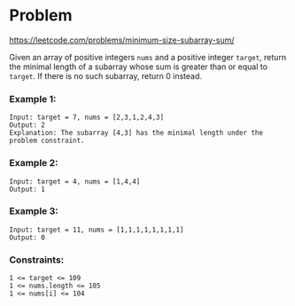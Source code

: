 # Problem
https://leetcode.com/problems/minimum-size-subarray-sum/

Given an array of positive integers `nums` and a positive integer `target`, return the minimal length of a subarray whose sum is greater than or equal to `target`. If there is no such subarray, return 0 instead.


### Example 1:

    Input: target = 7, nums = [2,3,1,2,4,3]
    Output: 2
    Explanation: The subarray [4,3] has the minimal length under the problem constraint.

### Example 2:

    Input: target = 4, nums = [1,4,4]
    Output: 1

### Example 3:

    Input: target = 11, nums = [1,1,1,1,1,1,1,1]
    Output: 0


### Constraints:

    1 <= target <= 109
    1 <= nums.length <= 105
    1 <= nums[i] <= 104
